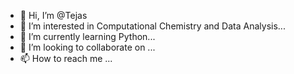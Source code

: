 - 👋 Hi, I’m @Tejas
- 👀 I’m interested in Computational Chemistry and Data Analysis...
- 🌱 I’m currently learning Python...
- 💞️ I’m looking to collaborate on ...
- 📫 How to reach me ...

<!---
tvs0212/tvs0212 is a ✨ special ✨ repository because its `README.md` (this file) appears on your GitHub profile.
You can click the Preview link to take a look at your changes.
--->
